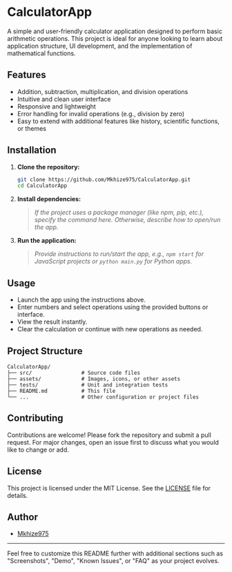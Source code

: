 # CalculatorApp

A simple and user-friendly calculator application designed to perform basic arithmetic operations. This project is ideal for anyone looking to learn about application structure, UI development, and the implementation of mathematical functions.

## Features

- Addition, subtraction, multiplication, and division operations
- Intuitive and clean user interface
- Responsive and lightweight
- Error handling for invalid operations (e.g., division by zero)
- Easy to extend with additional features like history, scientific functions, or themes

## Installation

1. **Clone the repository:**
   ```sh
   git clone https://github.com/Mkhize975/CalculatorApp.git
   cd CalculatorApp
   ```

2. **Install dependencies:**
   > _If the project uses a package manager (like npm, pip, etc.), specify the command here. Otherwise, describe how to open/run the app._

3. **Run the application:**
   > _Provide instructions to run/start the app, e.g., `npm start` for JavaScript projects or `python main.py` for Python apps._

## Usage

- Launch the app using the instructions above.
- Enter numbers and select operations using the provided buttons or interface.
- View the result instantly.
- Clear the calculation or continue with new operations as needed.

## Project Structure

```plaintext
CalculatorApp/
├── src/                # Source code files
├── assets/             # Images, icons, or other assets
├── tests/              # Unit and integration tests
├── README.md           # This file
└── ...                 # Other configuration or project files
```

## Contributing

Contributions are welcome! Please fork the repository and submit a pull request. For major changes, open an issue first to discuss what you would like to change or add.

## License

This project is licensed under the MIT License. See the [LICENSE](LICENSE) file for details.

## Author

- [Mkhize975](https://github.com/Mkhize975)

---

Feel free to customize this README further with additional sections such as "Screenshots", "Demo", "Known Issues", or "FAQ" as your project evolves.
